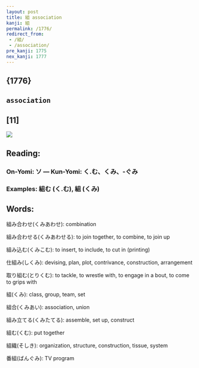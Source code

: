 ```yaml
---
layout: post
title: 組 association
kanji: 組
permalink: /1776/
redirect_from:
 - /組/
 - /association/
pre_kanji: 1775
nex_kanji: 1777
---
```


## {1776}

## `association`

## [11]

<div class="stroke"><img src="E7B584.png" /></div>

## Reading:

### On-Yomi: ソ &mdash; Kun-Yomi: く.む、くみ、-ぐみ

### Examples: 組む (く.む), 組 (くみ)

## Words:

組み合わせ(くみあわせ): combination

組み合わせる(くみあわせる): to join together, to combine, to join up

組み込む(くみこむ): to insert, to include, to cut in (printing)

仕組み(しくみ): devising, plan, plot, contrivance, construction, arrangement

取り組む(とりくむ): to tackle, to wrestle with, to engage in a bout, to come to grips with

組(くみ): class, group, team, set

組合(くみあい): association, union

組み立てる(くみたてる): assemble, set up, construct

組む(くむ): put together

組織(そしき): organization, structure, construction, tissue, system

番組(ばんぐみ): TV program
